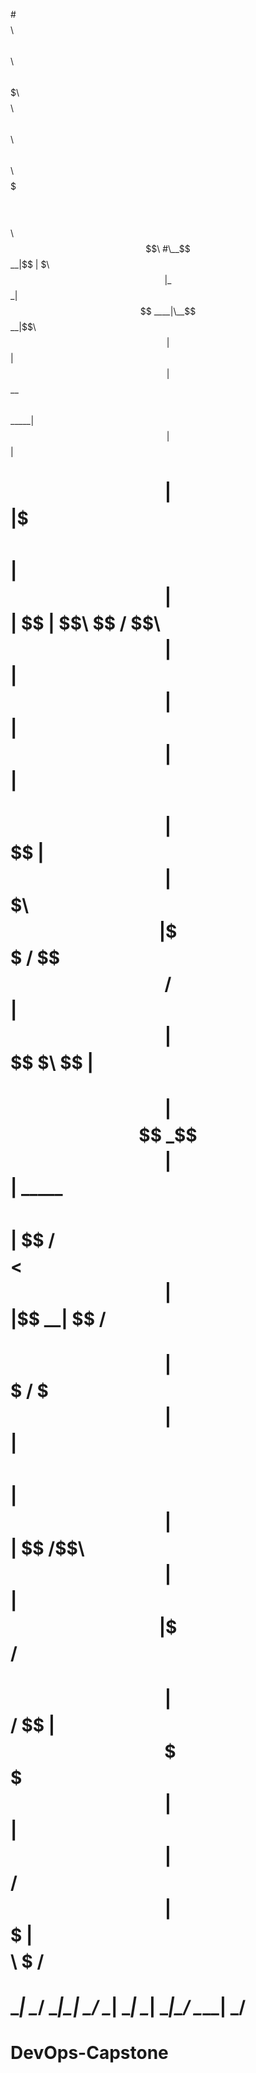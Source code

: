 #$$$$$$$$\ $$\      $$\ $$$$$$\ $$$$$$$\ $$$$$$$$\ $$\     $$\ $$\   $$\ $$$$$$$\  $$$$$$$$\ $$\    $$\
#\__$$  __|$$ | $\  $$ |\_$$  _|$$  ____|\__$$  __|\$$\   $$  |$$ |  $$ |$$  __$$\ $$  _____|$$ |   $$ |
#   $$ |   $$ |$$$\ $$ |  $$ |  $$ |        $$ |    \$$\ $$  / \$$\ $$  |$$ |  $$ |$$ |      $$ |   $$ |
#   $$ |   $$ $$ $$\$$ |  $$ |  $$$$$$$\    $$ |     \$$$$  /   \$$$$  / $$ |  $$ |$$$$$\    \$$\  $$  |
#   $$ |   $$$$  _$$$$ |  $$ |  \_____$$\   $$ |      \$$  /    $$  $$<  $$ |  $$ |$$  __|    \$$\$$  /
#   $$ |   $$$  / \$$$ |  $$ |  $$\   $$ |  $$ |       $$ |    $$  /\$$\ $$ |  $$ |$$ |        \$$$  /  
#   $$ |   $$  /   \$$ |$$$$$$\ \$$$$$$  |  $$ |       $$ |    $$ /  $$ |$$$$$$$  |$$$$$$$$\    \$  /   
#   \__|   \__/     \__|\______| \______/   \__|       \__|    \__|  \__|\_______/ \________|    \_/    
#                                                                                                       
# DevOps-Capstone
